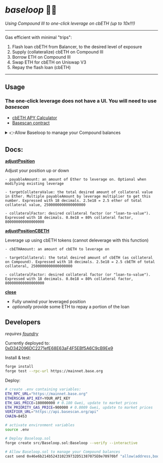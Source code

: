 # *baseloop* 🔵🔁

*Using Compound III to one-click leverage on cbETH (up to 10x!!!)*

---

Gas efficient with minimal "trips":
1. Flash loan cbETH from Balancer, to the desired level of exposure
2. Supply (collateralize) cbETH on Compound III
3. Borrow ETH on Compound III
4. Swap ETH for cbETH on Uniswap V3
5. Repay the flash loan (cbETH)

---

## Usage

### The one-click leverage does not have a UI. You will need to use *basescan*

* [cbETH APY Calculator](https://docs.google.com/spreadsheets/d/1mLf3QrqNqqyDjQtOqL1UxRTSkgItmWxmjMAqI8ppAnw)
* [Basescan contract](https://basescan.org/address/0xD342096DC2271efE68E63aF4F5EBf5A6C9cB9Ee9)

<details>

<summary>👉Allow Baseloop to manage your Compound balances</summary>

For Baseloop to work, you must approve it as an operator/manager of your Compound account. This is not available on Basescan. You can allow permissions `cWETHv3.allow(Baseloop, true)` with:

1. Send 0 ether and this calldata to Compound's Base address: 0x46e6b214b524310239732D51387075E0e70970bf
   ```
   0x110496e5000000000000000000000000d342096dc2271efe68e63af4f5ebf5a6c9cb9ee90000000000000000000000000000000000000000000000000000000000000001
   ```
   which comes from:
   ```
   cast calldata "allow(address,bool)" 0xD342096DC2271efE68E63aF4F5EBf5A6C9cB9Ee9 true
   ```
2. or:
    ```bash
    cast send 0x46e6b214b524310239732D51387075E0e70970bf "allow(address,bool)" 0xD342096DC2271efE68E63aF4F5EBf5A6C9cB9Ee9 true --rpc-url https://mainnet.base.org --interactive
    ```

</details>

## Docs:

**[adjustPosition](https://basescan.org/address/0xD342096DC2271efE68E63aF4F5EBf5A6C9cB9Ee9#writeContract#F1)**

Adjust your position up or down

    - payableAmount: an amount of Ether to leverage on. Optional when modifying existing leverage

    - targetCollateraValue: the total desired amount of collateral value in Ether. Multiple payableAmount by leverage multiplier to get this number. Expressed with 18 decimals. 2.5e18 = 2.5 ether of total collateral value, 2500000000000000000

    - collateralFactor: desired collateral factor (or "loan-to-value"). Expressed with 18 decimals. 0.8e18 = 80% collateral factor, 800000000000000000

**[adjustPositionCBETH](https://basescan.org/address/0xD342096DC2271efE68E63aF4F5EBf5A6C9cB9Ee9#writeContract#F2)**

Leverage up using cbETH tokens (cannot deleverage with this function)

    - cbETHAmount: an amount of cbETH to leverage on

    - targetCollateral: the total desired amount of cbETH (as collateral on Compound). Expressed with 18 decimals. 2.5e18 = 2.5 cbETH of total collateral, 2500000000000000000

    - collateralFactor: desired collateral factor (or "loan-to-value"). Expressed with 18 decimals. 0.8e18 = 80% collateral factor, 800000000000000000


**[close](https://basescan.org/address/0xD342096DC2271efE68E63aF4F5EBf5A6C9cB9Ee9#writeContract#F3)**
* Fully unwind your leveraged position
* *optionally* provide some ETH to repay a portion of the loan

## Developers

*requires [foundry](https://book.getfoundry.sh/)*

Currently deployed to: [0xD342096DC2271efE68E63aF4F5EBf5A6C9cB9Ee9](https://basescan.org/address/0xD342096DC2271efE68E63aF4F5EBf5A6C9cB9Ee9)


Install & test:
```bash
forge install
forge test --rpc-url https://mainnet.base.org
```

Deploy:
```bash
# create .env containing variables:
ETH_RPC_URL="https://mainnet.base.org"
ETHERSCAN_API_KEY=YOUR_API_KEY
ETH_GAS_PRICE=180000000 # 0.180 Gwei, update to market prices
ETH_PRIORITY_GAS_PRICE=900000 # 0.0009 Gwei, update to market prices
VERIFIER_URL="https://api.basescan.org/api"
CHAIN=8453
```

```bash
# activate environment variables
source .env

# Deploy Baseloop.sol
forge create src/Baseloop.sol:Baseloop --verify --interactive

# Allow Baseloop.sol to manage your Compound balances
cast send 0x46e6b214b524310239732D51387075E0e70970bf "allow(address,bool)" 0xBASELOOP_ADDR true --rpc-url https://mainnet.base.org --interactive
```
